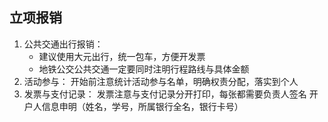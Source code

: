 ## 立项报销
1. 公共交通出行报销：
   - 建议使用大元出行，统一包车，方便开发票
   - 地铁公交公共交通一定要同时注明行程路线与具体金额
2.  活动参与：
   开始前注意统计活动参与名单，明确权责分配，落实到个人
3.  发票与支付记录：
   发票注意与支付记录分开打印，每张都需要负责人签名
   开户人信息申明（姓名，学号，所属银行全名，银行卡号）